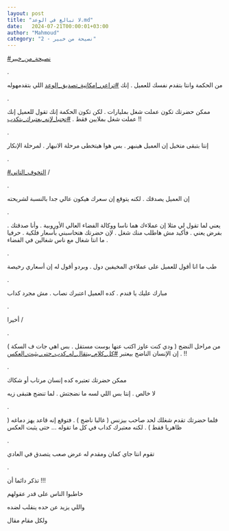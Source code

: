 ```yaml
---
layout: post
title: "لا تبالغ في الوعد.md"
date:   2024-07-21T00:00:01+03:00
author: "Mahmoud"
category: "2 - نصيحة من خبير"
---
```

[<u>\#نصيحة_من_خبير</u>](https://www.facebook.com/hashtag/%D9%86%D8%B5%D9%8A%D8%AD%D8%A9_%D9%85%D9%86_%D8%AE%D8%A8%D9%8A%D8%B1?__eep__=6&__cft__%5b0%5d=AZXKZEqkGF-JmYkvVhyz-S2gZCcrIBsO7ByOWxu_qLEVnnoNbnjbolOA7BMfU9kKkARr4gkYVG4DLqG8FUze707QzweQUrfjlOxxnUrB4pzHMnGv4R6QMsS3NjgCjc7ofnsxcVL89fVb-bkuz-nQLsEhY-wA8c6SXVMDH6KYtrZy8LXvSykbe2dDvyZy7WWawWI&__tn__=*NK-R)

.

من الحكمة وانتا بتقدم نفسك للعميل . إنك
[<u>\#تراعي_إمكانية_تصديق_الوعد</u>](https://www.facebook.com/hashtag/%D8%AA%D8%B1%D8%A7%D8%B9%D9%8A_%D8%A5%D9%85%D9%83%D8%A7%D9%86%D9%8A%D8%A9_%D8%AA%D8%B5%D8%AF%D9%8A%D9%82_%D8%A7%D9%84%D9%88%D8%B9%D8%AF?__eep__=6&__cft__%5b0%5d=AZXKZEqkGF-JmYkvVhyz-S2gZCcrIBsO7ByOWxu_qLEVnnoNbnjbolOA7BMfU9kKkARr4gkYVG4DLqG8FUze707QzweQUrfjlOxxnUrB4pzHMnGv4R6QMsS3NjgCjc7ofnsxcVL89fVb-bkuz-nQLsEhY-wA8c6SXVMDH6KYtrZy8LXvSykbe2dDvyZy7WWawWI&__tn__=*NK-R)
اللي بتقدمهوله

.

ممكن حضرتك تكون عملت شغل بمليارات . لكن تكون الحكمة إنك
تقول للعميل إنك عملت شغل بملايين فقط .
[<u>\#تجنبا_لإنه_يعتبرك_بتكدب</u>](https://www.facebook.com/hashtag/%D8%AA%D8%AC%D9%86%D8%A8%D8%A7_%D9%84%D8%A5%D9%86%D9%87_%D9%8A%D8%B9%D8%AA%D8%A8%D8%B1%D9%83_%D8%A8%D8%AA%D9%83%D8%AF%D8%A8?__eep__=6&__cft__%5b0%5d=AZXKZEqkGF-JmYkvVhyz-S2gZCcrIBsO7ByOWxu_qLEVnnoNbnjbolOA7BMfU9kKkARr4gkYVG4DLqG8FUze707QzweQUrfjlOxxnUrB4pzHMnGv4R6QMsS3NjgCjc7ofnsxcVL89fVb-bkuz-nQLsEhY-wA8c6SXVMDH6KYtrZy8LXvSykbe2dDvyZy7WWawWI&__tn__=*NK-R)
!!

.

إنتا بتبقى متخيل إن العميل هينبهر . بس هوا هيتخطى مرحلة
الانبهار . لمرحلة الإنكار

.

[<u>\#التخوف_التاني</u>](https://www.facebook.com/hashtag/%D8%A7%D9%84%D8%AA%D8%AE%D9%88%D9%81_%D8%A7%D9%84%D8%AA%D8%A7%D9%86%D9%8A?__eep__=6&__cft__%5b0%5d=AZXKZEqkGF-JmYkvVhyz-S2gZCcrIBsO7ByOWxu_qLEVnnoNbnjbolOA7BMfU9kKkARr4gkYVG4DLqG8FUze707QzweQUrfjlOxxnUrB4pzHMnGv4R6QMsS3NjgCjc7ofnsxcVL89fVb-bkuz-nQLsEhY-wA8c6SXVMDH6KYtrZy8LXvSykbe2dDvyZy7WWawWI&__tn__=*NK-R)
/

.

إن العميل يصدقك . لكنه يتوقع إن سعرك هيكون عالي جدا
بالنسبة لشريحته

.

يعني لما تقول لي مثلا إن عملاءك هما ناسا ووكالة الفضاء
العالي الأوروبية . وأنا صدقتك . بفرض يعني . فأكيد مش هاطلب منك شغل . لإن
حضرتك هتحاسبني بأسعار فلكية . حرفيا . ما انتا شغال مع ناس شغالين في
الفضاء

.

طب ما انا أقول للعميل على عملاءي المخيفين دول . وبردو
أقول له إن أسعاري رخيصة

.

مبارك عليك يا فندم . كده العميل اعتبرك نصاب . مش مجرد
كداب

.

أخيرا /

.

من مراحل النضج ( ودي كنت عاوز اكتب عنها بوست مستقل . بس
اهي جات ف السكة ) . إن الإنسان الناضج بيعتبر
[<u>\#كل_كلام_بيتقال_له_كدب_حتى_يثبت_العكس</u>](https://www.facebook.com/hashtag/%D9%83%D9%84_%D9%83%D9%84%D8%A7%D9%85_%D8%A8%D9%8A%D8%AA%D9%82%D8%A7%D9%84_%D9%84%D9%87_%D9%83%D8%AF%D8%A8_%D8%AD%D8%AA%D9%89_%D9%8A%D8%AB%D8%A8%D8%AA_%D8%A7%D9%84%D8%B9%D9%83%D8%B3?__eep__=6&__cft__%5b0%5d=AZXKZEqkGF-JmYkvVhyz-S2gZCcrIBsO7ByOWxu_qLEVnnoNbnjbolOA7BMfU9kKkARr4gkYVG4DLqG8FUze707QzweQUrfjlOxxnUrB4pzHMnGv4R6QMsS3NjgCjc7ofnsxcVL89fVb-bkuz-nQLsEhY-wA8c6SXVMDH6KYtrZy8LXvSykbe2dDvyZy7WWawWI&__tn__=*NK-R)
!!

.

ممكن حضرتك تعتبره كده إنسان مرتاب أو شكاك

لا خالص . إنتا بس اللي لسه ما نضجتش . لما تنضج هتبقى
زيه

.

فلما حضرتك تقدم شغلك لحد صاحب بيزنس ( غالبا ناضج ) .
فتوقع إنه قاعد يهز دماغه ( ظاهريا فقط ) . لكنه معتبرك كداب في كل ما
تقوله \... حتى يثبت العكس

.

تقوم انتا جاي كمان ومقدم له عرض صعب يتصدق في
العادي

.

تذكر دائما أن !!!

خاطبوا الناس على قدر عقولهم

واللي يزيد عن حده ينقلب لضده

ولكل مقام مقال
